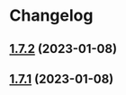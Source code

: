 # Changelog

## [1.7.2](https://github.com/wakaka378/my-queue/compare/1.7.1...1.7.2) (2023-01-08)

## [1.7.1](https://github.com/wakaka378/my-queue/compare/1.7.0...1.7.1) (2023-01-08)